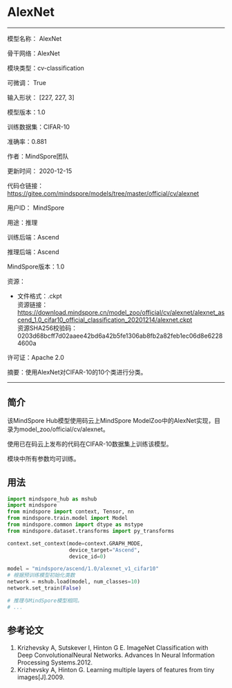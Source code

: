 # AlexNet

---

模型名称： AlexNet

骨干网络：AlexNet

模块类型：cv-classification

可微调： True

输入形状： [227, 227, 3]

模型版本：1.0

训练数据集：CIFAR-10

准确率：0.881

作者：MindSpore团队

更新时间： 2020-12-15

代码仓链接： <https://gitee.com/mindspore/models/tree/master/official/cv/alexnet>

用户ID： MindSpore

用途：推理

训练后端：Ascend

推理后端：Ascend

MindSpore版本：1.0

资源：

-
    文件格式：.ckpt  
    资源链接： <https://download.mindspore.cn/model_zoo/official/cv/alexnet/alexnet_ascend_1.0_cifar10_official_classification_20201214/alexnet.ckpt>  
    资源SHA256校验码： 0203d68bcff7d02aaee42bd6a42b5fe1306ab8fb2a82feb1ec06d8e62284600a

许可证：Apache 2.0

摘要：使用AlexNet对CIFAR-10的10个类进行分类。

---

## 简介

该MindSpore Hub模型使用码云上MindSpore ModelZoo中的AlexNet实现，目录为model_zoo/official/cv/alexnet。

使用已在码云上发布的代码在CIFAR-10数据集上训练该模型。

模块中所有参数均可训练。

## 用法

```python
import mindspore_hub as mshub
import mindspore
from mindspore import context, Tensor, nn
from mindspore.train.model import Model
from mindspore.common import dtype as mstype
from mindspore.dataset.transforms import py_transforms

context.set_context(mode=context.GRAPH_MODE,
                    device_target="Ascend",
                    device_id=0)

model = "mindspore/ascend/1.0/alexnet_v1_cifar10"
# 根据预训练模型初始化类数
network = mshub.load(model, num_classes=10)
network.set_train(False)

# 推理与MindSpore模型相同。
# ...
```

## 参考论文

1. Krizhevsky A, Sutskever I, Hinton G E. ImageNet Classification with Deep ConvolutionalNeural Networks. Advances In Neural Information Processing Systems.2012.
2. Krizhevsky A, Hinton G. Learning multiple layers of features from tiny images[J].2009.
